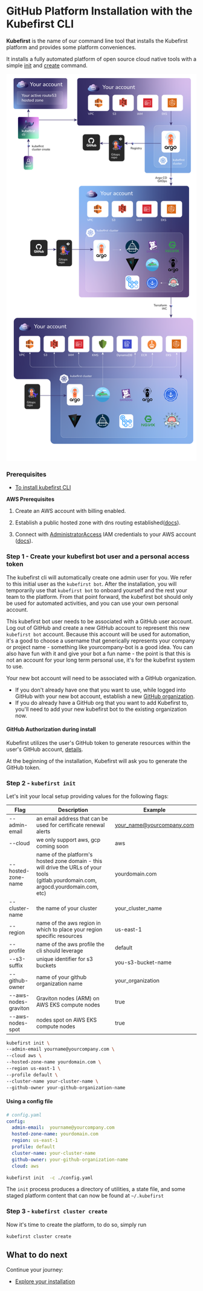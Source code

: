# GitHub Platform Installation with the Kubefirst CLI

**Kubefirst** is the name of our command line tool that installs the Kubefirst platform and provides some platform
conveniences.

It installs a fully automated platform of open source cloud native tools with a simple
[init](../../tooling/kubefirst-cli.md) and [create](../../tooling/kubefirst-cli.md) command.

![](../../img/kubefirst/github/kubefirst-cluster-create.png)

### Prerequisites

- [To install kubefirst CLI](../overview.md#how-to-install-kubefirst-cli)

**AWS Prerequisites**

1. Create an AWS account with billing enabled.

2. Establish a public hosted zone with dns routing established([docs](https://docs.aws.amazon.com/Route53/latest/DeveloperGuide/hosted-zones-working-with.html)).

3. Connect with [AdministratorAccess](https://console.aws.amazon.com/iam/home?#/policies/arn:aws:iam::aws:policy/AdministratorAccessserviceLevelSummary) IAM credentials to your AWS account ([docs](https://docs.aws.amazon.com/general/latest/gr/aws-sec-cred-types.html#access-keys-and-secret-access-keys)).




### Step 1 - Create your kubefirst bot user and a personal access token

The kubefirst cli will automatically create one admin user for you. We refer to this initial user as the `kubefirst bot`. After the installation, you will temporarily use that `kubefirst bot` to onboard yourself and the rest your team to the platform. From that point forward, the kubefirst bot should only be used for automated activities, and you can use your own personal account.

This kubefirst bot user needs to be associated with a GitHub user account. Log out of GitHub and create a new GitHub account to represent this new `kubefirst bot` account. Because this account will be used for automation, it's a good to choose a username that generically represents your company or project name - something like yourcompany-bot is a good idea. You can also have fun with it and give your bot a fun name - the point is that this is not an account for your long term personal use, it's for the kubefirst system to use.

Your new bot account will need to be associated with a GitHub organization.

- If you don't already have one that you want to use, while logged into GitHub with your new bot account, establish a new [GitHub organization](https://docs.github.com/en/organizations/collaborating-with-groups-in-organizations/creating-a-new-organization-from-scratch).
- If you do already have a GitHub org that you want to add Kubefirst to, you'll need to add your new kubefirst bot to the existing organization now.


#### GitHub Authorization during install

Kubefirst utilizes the user's GitHub token to generate resources within the user's GitHub account, [details](../../explore/github-token.md).

At the beginning of the installation, Kubefirst will ask you to generate the GitHub token.

### Step 2 - `kubefirst init`

Let's init your local setup providing values for the following flags:

| Flag               | Description                                                                                                                            | Example                   |
| ------------------ | -------------------------------------------------------------------------------------------------------------------------------------- | ------------------------- |
| --admin-email      | an email address that can be used for certificate renewal alerts                                           | your_name@yourcompany.com |
| --cloud            | we only support aws, gcp coming soon                                                                                                   | aws                       |
| --hosted-zone-name | name of the platform's hosted zone domain - this will drive the URLs of your tools (gitlab.yourdomain.com, argocd.yourdomain.com, etc) | yourdomain.com            |
| --cluster-name     | the name of your cluster                                                                                                               | your_cluster_name         |
| --region           | name of the aws region in which to place your region specific resources                                                                | us-east-1                 |
| --profile          | name of the aws profile the cli should leverage                                                                                        | default                   |
| --s3-suffix        | unique identifier for s3 buckets                                                                                                       | you-s3-bucket-name        |
| --github-owner       | name of your github organization name                                                                                                  | your_organization         |
| --aws-nodes-graviton| Graviton nodes (ARM) on AWS EKS compute nodes                                                                                         | true                      |
| --aws-nodes-spot   | nodes spot on AWS EKS compute nodes                                                                                                    | true                      |

```bash
kubefirst init \
--admin-email yourname@yourcompany.com \
--cloud aws \
--hosted-zone-name yourdomain.com \
--region us-east-1 \
--profile default \
--cluster-name your-cluster-name \
--github-owner your-github-organization-name
```



#### Using a config file

```yaml 
# config.yaml
config:
  admin-email:  yourname@yourcompany.com 
  hosted-zone-name: yourdomain.com
  region: us-east-1 
  profile: default
  cluster-name: your-cluster-name
  github-owner: your-github-organization-name
  cloud: aws 
```

```bash 
kubefirst init  -c ./config.yaml
```

The `init` process produces a directory of utilities, a state file, and some staged platform content that can now be found at `~/.kubefirst`

### Step 3 - `kubefirst cluster create`

Now it's time to create the platform, to do so, simply run

```
kubefirst cluster create
```

## What to do next

Continue your journey: 

- [Explore your installation](./overview.md)
